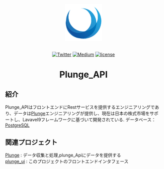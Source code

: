 <div align="center"> <a href="https://github.com/Harvey-Specter/plunge_api"> <img width="120" src="./logo_1024.png"> </a><br/><br/>

[![Twitter](https://img.shields.io/badge/Twitter-%231DA1F2.svg?logo=Twitter&logoColor=white)](https://twitter.com/@Lihong671)     [![Medium](https://img.shields.io/badge/Medium-12100E?logo=medium&logoColor=white)](https://medium.com/@lihong671)      [![license](https://img.shields.io/github/license/kailong321200875/vue-element-plus-admin.svg)](LICENSE)   
<h1>Plunge_API</h1>
</div>

## 紹介

Plunge_APIはフロントエンドにRestサービスを提供するエンジニアリングであり、データは[Plunge](https://github.com/Harvey-Specter/plunge)エンジニアリングが提供し、現在は日本の株式市場をサポートし、Lavavel9フレームワークに基づいて開発されている. データベース：[PostgreSQL](https://www.postgresql.org)

## 関連プロジェクト
[Plunge](https://github.com/Harvey-Specter/plunge) :  データ収集と処理,plunge_Apiにデータを提供する     
[plunge_ui](https://github.com/Harvey-Specter/plunge_ui) : このプロジェクトのフロントエンドインタフェース


